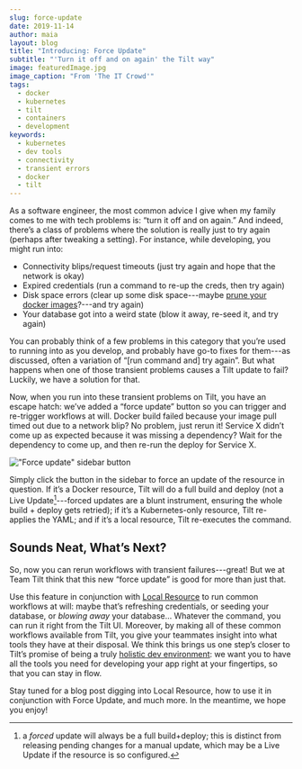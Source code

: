 ```yaml
---
slug: force-update
date: 2019-11-14
author: maia
layout: blog
title: "Introducing: Force Update"
subtitle: "'Turn it off and on again' the Tilt way"
image: featuredImage.jpg
image_caption: "From 'The IT Crowd'"
tags:
  - docker
  - kubernetes
  - tilt
  - containers
  - development
keywords:
  - kubernetes
  - dev tools
  - connectivity
  - transient errors
  - docker
  - tilt
---
```

As a software engineer, the most common advice I give when my family comes to me
with tech problems is: “turn it off and on again.” And indeed, there’s a class of
problems where the solution is really just to try again (perhaps after tweaking a
setting). For instance, while developing, you might run into:
* Connectivity blips/request timeouts (just try again and hope that the network is okay)
* Expired credentials (run a command to re-up the creds, then try again)
* Disk space errors (clear up some disk space---maybe
[prune your docker images](https://blog.tilt.dev/2019/10/28/build-cache-spark-joy.html)?---and try again)
* Your database got into a weird state (blow it away, re-seed it, and try again)

You can probably think of a few problems in this category that you’re used to
running into as you develop, and probably have go-to fixes for them---as discussed,
often a variation of “[run command and] try again”. But what happens when one of
those transient problems causes a Tilt update to fail? Luckily, we have a solution for that.

Now, when you run into these transient problems on Tilt, you have an escape hatch:
we’ve added a “force update” button so you can trigger and re-trigger workflows at
will. Docker build failed because your image pull timed out due to a network blip?
No problem, just rerun it! Service X didn’t come up as expected because it was
missing a dependency? Wait for the dependency to come up, and then re-run the
deploy for Service X.

!["Force update" sidebar button](assets/img/trigger-button.png)

Simply click the button in the sidebar to force an update of the resource in
question. If it’s a Docker resource, Tilt will do a full build and deploy
(not a Live Update[^1]---forced updates are a blunt instrument, ensuring the
whole build + deploy gets retried); if it’s a Kubernetes-only resource, Tilt
re-applies the YAML; and if it’s a local resource, Tilt re-executes the command.

## Sounds Neat, What’s Next?

So, now you can rerun workflows with transient failures---great! But we at
Team Tilt think that this new “force update” is good for more than just that.

Use this feature in conjunction with [Local Resource](https://docs.tilt.dev/local_resource.html)
to run common workflows at will: maybe that’s refreshing credentials, or seeding
your database, or _blowing away_ your database… Whatever the command, you can run it
right from the Tilt UI. Moreover, by making all of these common workflows
available from Tilt, you give your teammates insight into what tools they
have at their disposal. We think this brings us one step’s closer to Tilt’s
promise of being a truly [holistic dev environment](https://blog.tilt.dev/2019/09/05/put-down-particle-accelerator.html):
we want you to have all the tools you need for developing your app right
at your fingertips, so that you can stay in flow.

Stay tuned for a blog post digging into Local Resource, how to use it in conjunction with Force Update, and much more. In the meantime, we hope you enjoy!

[^1]: a _forced_ update will always be a full build+deploy; this is distinct from releasing pending changes for a manual update, which may be a Live Update if the resource is so configured.



